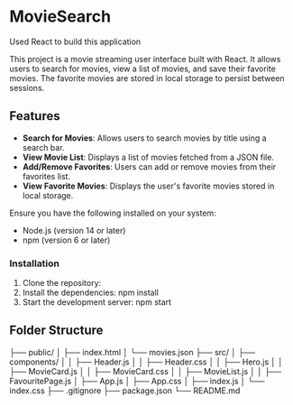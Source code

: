 # MovieSearch
Used React to build this application 


This project is a movie streaming user interface built with React. It allows users to search for movies, view a list of movies, and save their favorite movies. The favorite movies are stored in local storage to persist between sessions.

## Features

- **Search for Movies**: Allows users to search movies by title using a search bar.
- **View Movie List**: Displays a list of movies fetched from a JSON file.
- **Add/Remove Favorites**: Users can add or remove movies from their favorites list.
- **View Favorite Movies**: Displays the user's favorite movies stored in local storage.





Ensure you have the following installed on your system:

- Node.js (version 14 or later)
- npm (version 6 or later)

### Installation

1. Clone the repository:
2. Install the dependencies:
  npm install
3. Start the development server:
  npm start

## Folder Structure

├── public/
│   ├── index.html
│   └── movies.json
├── src/
│   ├── components/
│   │   ├── Header.js
│   │   ├── Header.css
│   │   ├── Hero.js
│   │   ├── MovieCard.js
│   │   ├── MovieCard.css
│   │   ├── MovieList.js
│   │   ├── FavouritePage.js
│   ├── App.js
│   ├── App.css
│   ├── index.js
│   └── index.css
├── .gitignore
├── package.json
└── README.md

